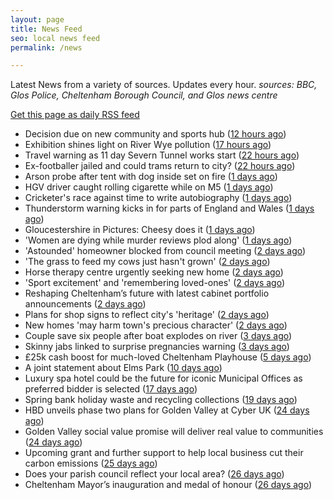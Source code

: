 ```yaml
---
layout: page
title: News Feed
seo: local news feed
permalink: /news

---
```


Latest News from a variety of sources. Updates every hour.
_sources: BBC, Glos Police, Cheltenham Borough Council, and Glos news centre_

[Get this page as daily RSS feed](/daily.rss)

<!-- news_marker starts -->
- Decision due on new community and sports hub ([12 hours ago](https://www.bbc.com/news/articles/cy4k5kv0v2go))
- Exhibition shines light on River Wye pollution ([17 hours ago](https://www.bbc.com/news/articles/c62814zl1q5o))
- Travel warning as 11 day Severn Tunnel works start ([22 hours ago](https://www.bbc.com/news/articles/c5yk6z54e2zo))
- Ex-footballer jailed and could trams return to city? ([22 hours ago](https://www.bbc.com/news/articles/cre90yyq33yo))
- Arson probe after tent with dog inside set on fire ([1 days ago](https://www.bbc.com/news/articles/cj42gp7n744o))
- HGV driver caught rolling cigarette while on M5 ([1 days ago](https://www.bbc.com/news/articles/cx2ekrky144o))
- Cricketer's race against time to write autobiography ([1 days ago](https://www.bbc.com/news/articles/cy4ke8xw5j7o))
- Thunderstorm warning kicks in for parts of England and Wales ([1 days ago](https://www.bbc.com/news/articles/cq851x1y9eqo))
- Gloucestershire in Pictures: Cheesy does it ([1 days ago](https://www.bbc.com/news/articles/cj6rpwjk192o))
- 'Women are dying while murder reviews plod along' ([1 days ago](https://www.bbc.com/news/articles/cj3j7308r35o))
- 'Astounded' homeowner blocked from council meeting ([2 days ago](https://www.bbc.com/news/articles/c5y2zdd83deo))
- 'The grass to feed my cows just hasn't grown' ([2 days ago](https://www.bbc.com/news/articles/cr4zp51rk9ro))
- Horse therapy centre urgently seeking new home ([2 days ago](https://www.bbc.com/news/articles/clyqx775r2yo))
- 'Sport excitement' and 'remembering loved-ones' ([2 days ago](https://www.bbc.com/news/articles/cly379zl9qwo))
- Reshaping Cheltenham’s future with latest cabinet portfolio announcements ([2 days ago](https://www.cheltenham.gov.uk/news/article/3018/reshaping_cheltenhams_future_with_latest_cabinet_portfolio_announcements))
- Plans for shop signs to reflect city's 'heritage' ([2 days ago](https://www.bbc.com/news/articles/c77153njmlko))
- New homes 'may harm town's precious character' ([2 days ago](https://www.bbc.com/news/articles/c5yxr023e19o))
- Couple save six people after boat explodes on river ([3 days ago](https://www.bbc.com/news/articles/cq54p798dxlo))
- Skinny jabs linked to surprise pregnancies warning ([3 days ago](https://www.bbc.co.uk/sounds/play/p0lgh4cd))
- £25k cash boost for much-loved Cheltenham Playhouse ([5 days ago](https://www.cheltenham.gov.uk/news/article/3017/25k_cash_boost_for_much-loved_cheltenham_playhouse))
- A joint statement about Elms Park ([10 days ago](https://www.cheltenham.gov.uk/news/article/3015/a_joint_statement_about_elms_park))
- Luxury spa hotel could be the future for iconic Municipal Offices as preferred bidder is selected ([17 days ago](https://www.cheltenham.gov.uk/news/article/3014/luxury_spa_hotel_could_be_the_future_for_iconic_municipal_offices_as_preferred_bidder_is_selected))
- Spring bank holiday waste and recycling collections ([19 days ago](https://www.cheltenham.gov.uk/news/article/3013/spring_bank_holiday_waste_and_recycling_collections))
- HBD unveils phase two plans for Golden Valley at Cyber UK ([24 days ago](https://www.cheltenham.gov.uk/news/article/3012/hbd_unveils_phase_two_plans_for_golden_valley_at_cyber_uk))
- Golden Valley social value promise will deliver real value to communities ([24 days ago](https://www.cheltenham.gov.uk/news/article/3011/golden_valley_social_value_promise_will_deliver_real_value_to_communities))
- Upcoming grant and further support to help local business cut their carbon emissions ([25 days ago](https://www.cheltenham.gov.uk/news/article/3010/upcoming_grant_and_further_support_to_help_local_business_cut_their_carbon_emissions))
- Does your parish council reflect your local area? ([26 days ago](https://www.cheltenham.gov.uk/news/article/3009/does_your_parish_council_reflect_your_local_area))
- Cheltenham Mayor’s inauguration and medal of honour ([26 days ago](https://www.cheltenham.gov.uk/news/article/3008/cheltenham_mayors_inauguration_and_medal_of_honour))

<!-- news_marker ends -->
